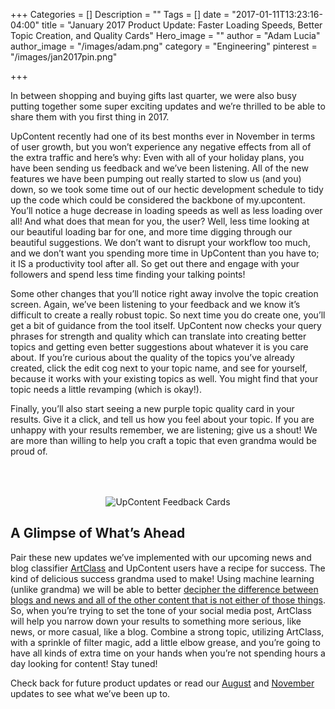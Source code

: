 +++
Categories = []
Description = ""
Tags = []
date = "2017-01-11T13:23:16-04:00"
title = "January 2017 Product Update: Faster Loading Speeds, Better Topic Creation, and Quality Cards"
Hero_image = ""
author = "Adam Lucia"
author_image = "/images/adam.png"
category = "Engineering"
pinterest = "/images/jan2017pin.png"

+++

In between shopping and buying gifts last quarter, we were also busy putting together some super exciting updates and we’re thrilled to be able to share them with you first thing in 2017.

UpContent recently had one of its best months ever in November in terms of user growth, but you won’t experience any negative effects from all of the extra traffic and here’s why: Even with all of your holiday plans, you have been sending us feedback and we’ve been listening. All of the new features we have been pumping out really started to slow us (and you) down, so we took some time out of our hectic development schedule to tidy up the code which could be considered the backbone of my.upcontent. You’ll notice a huge decrease in loading speeds as well as less loading over all! And what does that mean for you, the user? Well, less time looking at our beautiful loading bar for one, and more time digging through our beautiful suggestions. We don’t want to disrupt your workflow too much, and we don’t want you spending more time in UpContent than you have to; it IS a productivity tool after all. So get out there and engage with your followers and spend less time finding your talking points!

Some other changes that you’ll notice right away involve the topic creation screen. Again, we’ve been listening to your feedback and we know it’s difficult to create a really robust topic. So next time you do create one, you’ll get a bit of guidance from the tool itself. UpContent now checks your query phrases for strength and quality which can translate into creating better topics and getting even better suggestions about whatever it is you care about. If you’re curious about the quality of the topics you’ve already created, click the edit cog next to your topic name, and see for yourself, because it works with your existing topics as well. You might find that your topic needs a little revamping (which is okay!).

Finally, you’ll also start seeing a new purple topic quality card in your results. Give it a click, and tell us how you feel about your topic. If you are unhappy with your results remember, we are listening; give us a shout! We are more than willing to help you craft a topic that even grandma would be proud of.

<p style="text-align: center;"><img src="/images/suggestion-feedback-cards.png" alt="UpContent Feedback Cards" style="margin-top: 50px;"></p>

## A Glimpse of What’s Ahead

Pair these new updates we’ve implemented with our upcoming news and blog classifier [ArtClass](post/machine-learning-for-curation) and UpContent users have a recipe for success. The kind of delicious success grandma used to make! Using machine learning (unlike grandma) we will be able to better [decipher the difference between blogs and news and all of the other content that is not either of those things](http://upcontent.com/post/machine-learning-for-curation). So, when you’re trying to set the tone of your social media post, ArtClass will help you narrow down your results to something more serious, like news, or more casual, like a blog. Combine a strong topic, utilizing ArtClass, with a sprinkle of filter magic, add a little elbow grease, and you’re going to have all kinds of extra time on your hands when you’re not spending hours a day looking for content! Stay tuned!

Check back for future product updates or read our [August](/post/august-product-update) and [November](/post/november-2016-product-update) updates to see what we’ve been up to.
